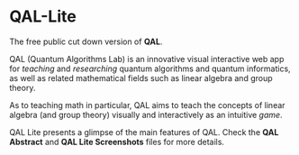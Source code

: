 # QAL-Lite
The free public cut down version of **QAL**.

QAL (Quantum Algorithms Lab) is an innovative visual interactive web app for *teaching* and *researching* quantum algorithms and quantum informatics, as well as related mathematical fields such as linear algebra and group theory.

As to teaching math in particular, QAL aims to teach the concepts of linear algebra (and group theory) visually and interactively as an intuitive *game*.

QAL Lite presents a glimpse of the main features of QAL. Check the **QAL Abstract** and **QAL Lite Screenshots** files for more details.
